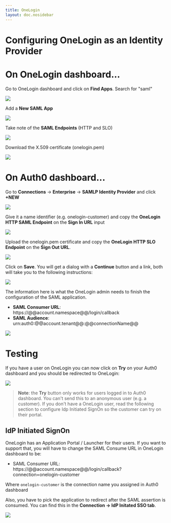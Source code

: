 ```yaml
---
title: OneLogin
layout: doc.nosidebar
---
```

# Configuring OneLogin as an Identity Provider

# On OneLogin dashboard...

Go to OneLogin dashboard and click on **Find Apps**. Search for "saml"

![](//cdn.auth0.com/docs/img/onelogin-1.png)

Add a **New SAML App**

![](//cdn.auth0.com/docs/img/onelogin-2.png)

Take note of the **SAML Endpoints** (HTTP and SLO)

![](//cdn.auth0.com/docs/img/onelogin-3.png)

Download the X.509 certificate (onelogin.pem)

![](//cdn.auth0.com/docs/img/onelogin-4.png)

# On Auth0 dashboard...

Go to **Connections** -> **Enterprise** -> **SAMLP Identity Provider** and click **+NEW**

![](//cdn.auth0.com/docs/img/onelogin-5.png)

Give it a name identifier (e.g. onelogin-customer) and copy the **OneLogin HTTP SAML Endpoint** on the **Sign In URL** input

![](//cdn.auth0.com/docs/img/onelogin-6.png)

Upload the onelogin.pem certificate and copy the **OneLogin HTTP SLO Endpoint** on the **Sign Out URL**.

![](//cdn.auth0.com/docs/img/onelogin-7.png)

Click on **Save**. You will get a dialog with a **Continue** button and a link, both will take you to the following instructions:

![](//cdn.auth0.com/docs/img/onelogin-8.png)

The information here is what the OneLogin admin needs to finish the configuration of the SAML application.

* **SAML Consumer URL**: https://@@account.namespace@@/login/callback
* **SAML Audience**: urn:auth0:@@account.tenant@@:@@connectionName@@

![](//cdn.auth0.com/docs/img/onelogin-9.png)

# Testing

If you have a user on OneLogin you can now click on **Try** on your Auth0 dashboard and you should be redirected to OneLogin:

![](//cdn.auth0.com/docs/img/onelogin-10.png)

> **Note**: the **Try** button only works for users logged in to Auth0 dashboard. You can't send this to an anonymous user (e.g. a customer). If you don't have a OneLogin user, read the following section to configure Idp Initiated SignOn so the customer can try on their portal.

## IdP Initiated SignOn

OneLogin has an Application Portal / Launcher for their users. If you want to support that, you will have to change the SAML Consume URL in OneLogin dashboard to be:

* SAML Consumer URL: https://@@account.namespace@@/login/callback?connection=onelogin-customer

Where `onelogin-customer` is the connection name you assigned in Auth0 dashboard

Also, you have to pick the application to redirect after the SAML assertion is consumed. You can find this in the **Connection -> IdP Initated SSO tab**.

![](//cdn.auth0.com/docs/img/onelogin-11.png)
